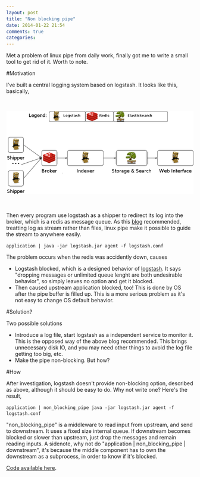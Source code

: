 ```yaml
---
layout: post
title: "Non blocking pipe"
date: 2014-01-22 21:54
comments: true
categories: 
---
```


Met a problem of linux pipe from daily work, finally got me to write a small tool to get rid of it. Worth to note.

#Motivation

I've built a central logging system based on logstash. It looks like this, basically,

<br/>

![](/images/posts/2014-01-22/1.png)

<br/>

Then every program use logstash as a shipper to redirect its log into the broker, which is a redis as message queue. As this [blog](http://adam.heroku.com/past/2011/4/1/logs_are_streams_not_files/) recommended, treatting log as stream rather than files, linux pipe make it possible to guide the stream to anywhere easily.

    application | java -jar logstash.jar agent -f logstash.conf

The problem occurs when the redis was accidently down, causes

- Logstash blocked, which is a designed behavior of [logstash](http://logstash.net/docs/1.3.3/life-of-an-event). It says "dropping messages or unlimited queue lenght are both undesirable behavior", so simply leaves no option and get it blocked.
- Then caused upstream application blocked, too! This is done by OS after the pipe buffer is filled up. This is a more serious problem as it's not easy to change OS default behavior.

<!-- more -->

#Solution?

Two possible solutions

- Introduce a log file, start logstash as a independent service to monitor it. This is the opposed way of the above blog recommended. This brings unnecessary disk IO, and you may need other things to avoid the log file getting too big, etc.
- Make the pipe non-blocking. But how?

#How

After investigation, logstash doesn't provide non-blocking option, described as above, although it should be easy to do. Why not write one? Here's the result,

    application | non_blocking_pipe java -jar logstash.jar agent -f logstash.conf

"non_blocking_pipe" is a middleware to read input from upstream, and send to downstream. It uses a fixed size internal queue. If downstream becomes blocked or slower than upstream, just drop the messages and remain reading inputs. A sidenote, why not do "application | non_blocking_pipe | downstream", it's because the middle component has to own the downstream as a subprocess, in order to know if it's blocked.

[Code available here](https://github.com/typd/non-blocking-pipe).

